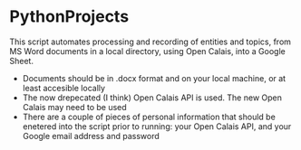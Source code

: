 # PythonProjects
This script automates processing and recording of entities and topics, from MS Word documents in a local directory, using Open Calais, into  a Google Sheet.

* Documents should be in .docx format and on your local machine, or at least accesible locally
* The now drepecated (I think) Open Calais API is used. The new Open Calais may need to be used
* There are a couple of pieces of personal information that should be enetered into the script prior to running: your Open Calais API, and your Google email address and password
